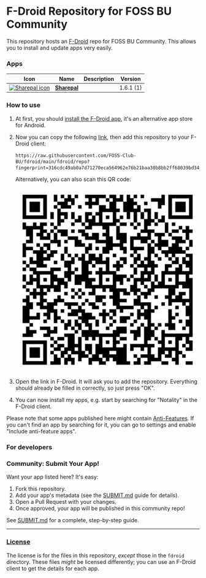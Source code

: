 # F-Droid Repository for FOSS BU Community

This repository hosts an [F-Droid](https://f-droid.org/) repo for FOSS BU Community. This allows you to install and update apps very easily.

### Apps

<!-- This table is auto-generated. Do not edit -->
| Icon | Name | Description | Version |
| --- | --- | --- | --- |
| <a href="https://github.com/notnotrachit/sharepal_app"><img src="fdroid/repo/icons/" alt="Sharepal icon" width="36px" height="36px"></a> | [**Sharepal**](https://github.com/notnotrachit/sharepal_app) |  | 1.6.1 (1) |
<!-- end apps table -->

### How to use

1. At first, you should [install the F-Droid app](https://f-droid.org/), it's an alternative app store for Android.
2. Now you can copy the following [link](https://raw.githubusercontent.com/FOSS-Club-BU/fdroid/main/fdroid/repo?fingerprint=316cdc49ab0a7d71270eca564962e76b21baa30b8bb2ff68039bd34eca0bdbb2), then add this repository to your F-Droid client:

   ```
   https://raw.githubusercontent.com/FOSS-Club-BU/fdroid/main/fdroid/repo?fingerprint=316cdc49ab0a7d71270eca564962e76b21baa30b8bb2ff68039bd34eca0bdbb2
   ```

   Alternatively, you can also scan this QR code:

   <p align="center">
     <img src=".github/qrcode.png?raw=true" alt="F-Droid repo QR code"/>
   </p>

3. Open the link in F-Droid. It will ask you to add the repository. Everything should already be filled in correctly, so just press "OK".
4. You can now install my apps, e.g. start by searching for "Notality" in the F-Droid client.

Please note that some apps published here might contain [Anti-Features](https://f-droid.org/en/docs/Anti-Features/). If you can't find an app by searching for it, you can go to settings and enable "Include anti-feature apps".

### For developers

### Community: Submit Your App!

Want your app listed here? It's easy:

1. Fork this repository.
2. Add your app's metadata (see the [SUBMIT.md](SUBMIT.md) guide for details).
3. Open a Pull Request with your changes.
4. Once approved, your app will be published in this community repo!

See [SUBMIT.md](SUBMIT.md) for a complete, step-by-step guide.

---

### [License](LICENSE)

The license is for the files in this repository, _except_ those in the `fdroid` directory. These files _might_ be licensed differently; you can use an F-Droid client to get the details for each app.

